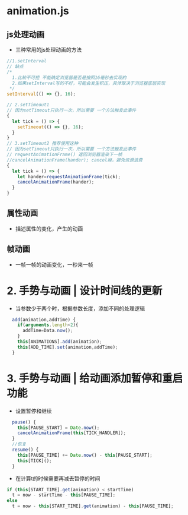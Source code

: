 # animation.js
## js处理动画
- 三种常用的js处理动画的方法
```js
//1.setInterval
// 缺点
/* 
  1.比较不可控 不能确定浏览器是否是按照16毫秒去实现的
  2.如果setInterval写的不好，可能会发生积压，具体取决于浏览器底层实现
 */
setInterval(() => {}, 16);

// 2.setTimeout1 
// 因为setTimeout只执行一次，所以需要 一个方法触发此事件
{
  let tick = () => {
    setTimeout(() => {}, 16);
  }
}
// 3.setTimeout2 推荐使用这种
// 因为setTimeout只执行一次，所以需要 一个方法触发此事件
// requestAnimationFrame() 返回浏览器渲染下一帧
//cancelAnimationFrame(hander); cancel掉，避免资源浪费
{
  let tick = () => {
    let hander=requestAnimationFrame(tick);
    cancelAnimationFrame(hander);
  }
}
```
## 属性动画
- 描述属性的变化，产生的动画
## 帧动画
- 一帧一帧的动画变化，一秒来一帧

# 2. 手势与动画 | 设计时间线的更新
- 当参数少于两个时，根据参数长度，添加不同的处理逻辑
```js
  add(animation,addTime) {
    if(arguments.length<2){
      addTime=Data.now();
    }
    this[ANIMATIONS].add(animation);
    this[ADD_TIME].set(animation,addTime);
  }
```
# 3. 手势与动画 | 给动画添加暂停和重启功能
- 设置暂停和继续
```js
  pause() {
    this[PAUSE_START] = Date.now();
    cancelAnimationFrame(this[TICK_HANDLER]);
  }
  //恢复
  resume() {
    this[PAUSE_TIME] += Date.now() - this[PAUSE_START];
    this[TICK]();
  }
```
  - 在计算t的时候需要再减去暂停的时间
```js
if (this[START_TIME].get(animation) < startTime)
  t = now - startTime - this[PAUSE_TIME];
else
  t = now - this[START_TIME].get(animation) - this[PAUSE_TIME];
```